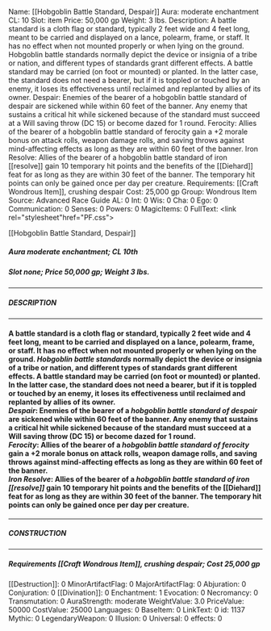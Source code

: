 Name: [[Hobgoblin Battle Standard, Despair]]
Aura: moderate enchantment
CL: 10
Slot: item
Price: 50,000 gp
Weight: 3 lbs.
Description: A battle standard is a cloth flag or standard, typically 2 feet wide and 4 feet long, meant to be carried and displayed on a lance, polearm, frame, or staff. It has no effect when not mounted properly or when lying on the ground. Hobgoblin battle standards normally depict the device or insignia of a tribe or nation, and different types of standards grant different effects. A battle standard may be carried (on foot or mounted) or planted. In the latter case, the standard does not need a bearer, but if it is toppled or touched by an enemy, it loses its effectiveness until reclaimed and replanted by allies of its owner. Despair: Enemies of the bearer of a hobgoblin battle standard of despair are sickened while within 60 feet of the banner. Any enemy that sustains a critical hit while sickened because of the standard must succeed at a Will saving throw (DC 15) or become dazed for 1 round. Ferocity: Allies of the bearer of a hobgoblin battle standard of ferocity gain a +2 morale bonus on attack rolls, weapon damage rolls, and saving throws against mind-affecting effects as long as they are within 60 feet of the banner. Iron Resolve: Allies of the bearer of a hobgoblin battle standard of iron [[resolve]] gain 10 temporary hit points and the benefits of the [[Diehard]] feat for as long as they are within 30 feet of the banner. The temporary hit points can only be gained once per day per creature.
Requirements: [[Craft Wondrous Item]], crushing despair
Cost: 25,000 gp
Group: Wondrous Item
Source: Advanced Race Guide
AL: 0
Int: 0
Wis: 0
Cha: 0
Ego: 0
Communication: 0
Senses: 0
Powers: 0
MagicItems: 0
FullText: <link rel="stylesheet"href="PF.css"><div class="heading"><p class="alignleft">[[Hobgoblin Battle Standard, Despair]]</p><div style="clear: both;"></div></div><div><h5><b>Aura </b>moderate enchantment; <b>CL </b>10th</h5><h5><b>Slot </b>none; <b>Price </b>50,000 gp; <b>Weight </b>3 lbs.</h5></div><hr/><div><h5><b>DESCRIPTION</b></h5></div><hr/><div><h4><p>A battle standard is a cloth flag or standard, typically 2 feet wide and 4 feet long, meant to be carried and displayed on a lance, polearm, frame, or staff. It has no effect when not mounted properly or when lying on the ground. <i>Hobgoblin battle standards</i> normally depict the device or insignia of a tribe or nation, and different types of standards grant different effects. A battle standard may be carried (on foot or mounted) or planted. In the latter case, the standard does not need a bearer, but if it is toppled or touched by an enemy, it loses its effectiveness until reclaimed and replanted by allies of its owner. <br><i>Despair</i>: Enemies of the bearer of a <i>hobgoblin battle standard of despair</i> are sickened while within 60 feet of the banner. Any enemy that sustains a critical hit while sickened because of the standard must succeed at a Will saving throw (DC 15) or become dazed for 1 round. <br><i>Ferocity</i>: Allies of the bearer of a <i>hobgoblin battle standard of ferocity</i> gain a +2 morale bonus on attack rolls, weapon damage rolls, and saving throws against mind-affecting effects as long as they are within 60 feet of the banner. <br><i>Iron Resolve</i>: Allies of the bearer of a <i>hobgoblin battle standard of iron [[resolve]]</i> gain 10 temporary hit points and the benefits of the [[Diehard]] feat for as long as they are within 30 feet of the banner. The temporary hit points can only be gained once per day per creature.</p></h4></div><hr/><div><h5><b>CONSTRUCTION</b></h5></div><hr/><div><h5><b>Requirements </b>[[Craft Wondrous Item]], <i>crushing despair</i>; <b>Cost </b>25,000 gp</h5></div>
[[Destruction]]: 0
MinorArtifactFlag: 0
MajorArtifactFlag: 0
Abjuration: 0
Conjuration: 0
[[Divination]]: 0
Enchantment: 1
Evocation: 0
Necromancy: 0
Transmutation: 0
AuraStrength: moderate
WeightValue: 3.0
PriceValue: 50000
CostValue: 25000
Languages: 0
BaseItem: 0
LinkText: 0
id: 1137
Mythic: 0
LegendaryWeapon: 0
Illusion: 0
Universal: 0
effects: 0
